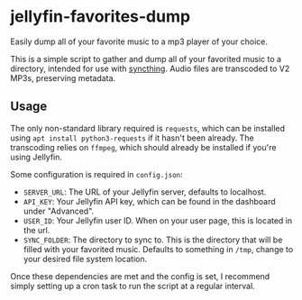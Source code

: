 # jellyfin-favorites-dump

Easily dump all of your favorite music to a mp3 player of your choice.

This is a simple script to gather and dump all of your favorited music to a directory, intended for use with [syncthing](https://github.com/syncthing/syncthing). Audio files are transcoded to V2 MP3s, preserving metadata.

## Usage

The only non-standard library required is `requests`, which can be installed using `apt install python3-requests` if it hasn't been already. The transcoding relies on `ffmpeg`, which should already be installed if you're using Jellyfin.

Some configuration is required in `config.json`:
- `SERVER_URL`: The URL of your Jellyfin server, defaults to localhost.
- `API_KEY`: Your Jellyfin API key, which can be found in the dashboard under "Advanced".
- `USER_ID`: Your Jellyfin user ID. When on your user page, this is located in the url.
- `SYNC_FOLDER`: The directory to sync to. This is the directory that will be filled with your favorited music. Defaults to something in `/tmp`, change to your desired file system location.

Once these dependencies are met and the config is set, I recommend simply setting up a cron task to run the script at a regular interval.